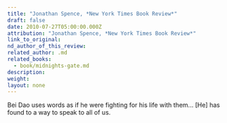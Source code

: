 ```yaml
---
title: "Jonathan Spence, *New York Times Book Review*"
draft: false
date: 2010-07-27T05:00:00.000Z
attribution: "Jonathan Spence, *New York Times Book Review*"
link_to_original:
nd_author_of_this_review:
related_author: .md
related_books:
  - book/midnights-gate.md
description:
weight:
layout: none
---
```

Bei Dao uses words as if he were fighting for his life with them... [He] has found to a way to speak to all of us.

